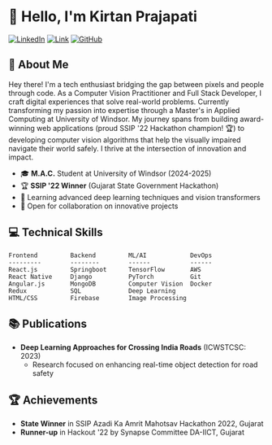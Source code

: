 # 👋 Hello, I'm Kirtan Prajapati

[![LinkedIn](https://img.shields.io/badge/LinkedIn-Connect-blue)](https://www.linkedin.com/in/kirtan-prajapati-6203a21b8/)
[![Link](https://kirtanjprajapati.netlify.app/)](https://kirtanjprajapati.netlify.app/)
[![GitHub](https://img.shields.io/badge/GitHub-Follow-black)](https://github.com/kirtanlab)

## 🚀 About Me

Hey there! I'm a tech enthusiast bridging the gap between pixels and people through code. As a Computer Vision Practitioner and Full Stack Developer, I craft digital experiences that solve real-world problems. Currently transforming my passion into expertise through a Master's in Applied Computing at University of Windsor.
My journey spans from building award-winning web applications (proud SSIP '22 Hackathon champion! 🏆) to developing computer vision algorithms that help the visually impaired navigate their world safely. I thrive at the intersection of innovation and impact.

- 🎓 **M.A.C.** Student at University of Windsor (2024-2025)
- 🏆 **SSIP '22 Winner** (Gujarat State Government Hackathon)
- 🌱 Learning advanced deep learning techniques and vision transformers
- 💼 Open for collaboration on innovative projects

## 💻 Technical Skills

```
Frontend         Backend         ML/AI            DevOps
---------        --------        ------           ------
React.js         Springboot      TensorFlow       AWS
React Native     Django          PyTorch          Git
Angular.js       MongoDB         Computer Vision  Docker
Redux            SQL             Deep Learning    
HTML/CSS         Firebase        Image Processing
```

## 📚 Publications

- **Deep Learning Approaches for Crossing India Roads** (ICWSTCSC: 2023)
  - Research focused on enhancing real-time object detection for road safety

## 🏆 Achievements

- **State Winner** in SSIP Azadi Ka Amrit Mahotsav Hackathon 2022, Gujarat
- **Runner-up** in Hackout '22 by Synapse Committee DA-IICT, Gujarat
